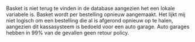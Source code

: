 Basket is niet terug te vinden in de database aangezien het een lokale variabele is. 
Basket wordt per bestelling opnieuw aangemaakt.
Het lijkt mij niet logisch om een bestelling die al is afgerond opnieuw op te halen, aangezien dit kassasysteem is bedoeld voor een auto garage.
Auto garages hebben in 99% van de gevallen geen retour policy.
